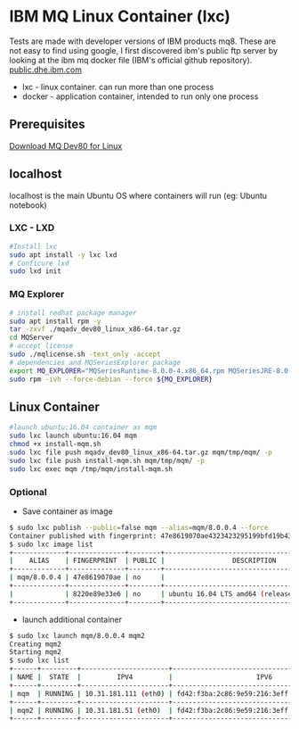 # IBM MQ Linux Container (lxc)

Tests are made with developer versions of IBM products mq8. 
These are not easy to find using google, I first discovered ibm's public ftp server by looking at the ibm mq docker file (IBM's official github repository).
[public.dhe.ibm.com](http://public.dhe.ibm.com/ibmdl/export/pub/software/websphere/messaging/mqadv/)

 - lxc - linux container. can run more than one process
 - docker - application container, intended to run only one process

## Prerequisites

[Download MQ Dev80 for Linux](https://www.ibm.com/developerworks/community/blogs/messaging/entry/develop_on_websphere_mq_advanced_at_no_charge?lang=en)



## localhost

localhost is the main Ubuntu OS where containers will run (eg: Ubuntu notebook)   

### LXC - LXD
```bash
#Install lxc
sudo apt install -y lxc lxd
# Conficure lxd
sudo lxd init
```

### MQ Explorer
```bash
# install redhat package manager
sudo apt install rpm -y
tar -zxvf ./mqadv_dev80_linux_x86-64.tar.gz
cd MQServer
# accept license
sudo ./mqlicense.sh -text_only -accept
# dependencies and MQSeriesExplorer package
export MQ_EXPLORER="MQSeriesRuntime-8.0.0-4.x86_64.rpm MQSeriesJRE-8.0.0-4.x86_64.rpm MQSeriesExplorer-8.0.0-4.x86_64.rpm"
sudo rpm -ivh --force-debian --force ${MQ_EXPLORER}
```

## Linux Container

```bash
#launch ubuntu:16.04 container as mqm
sudo lxc launch ubuntu:16.04 mqm
chmod +x install-mqm.sh
sudo lxc file push mqadv_dev80_linux_x86-64.tar.gz mqm/tmp/mqm/ -p
sudo lxc file push install-mqm.sh mqm/tmp/mqm/ -p
sudo lxc exec mqm /tmp/mqm/install-mqm.sh
```

### Optional

- Save container as image

```bash
$ sudo lxc publish --public=false mqm --alias=mqm/8.0.0.4 --force
Container published with fingerprint: 47e8619070ae4323423295199bfd19b43cf0c956e1dd73c8adf5dedc6e433cbc
$ sudo lxc image list
+-------------+--------------+--------+---------------------------------------------+--------+----------+------------------------------+
|    ALIAS    | FINGERPRINT  | PUBLIC |                 DESCRIPTION                 |  ARCH  |   SIZE   |         UPLOAD DATE          |
+-------------+--------------+--------+---------------------------------------------+--------+----------+------------------------------+
| mqm/8.0.0.4 | 47e8619070ae | no     |                                             | x86_64 | 577.92MB | Jul 27, 2017 at 9:13pm (UTC) |
+-------------+--------------+--------+---------------------------------------------+--------+----------+------------------------------+
|             | 8220e89e33e6 | no     | ubuntu 16.04 LTS amd64 (release) (20170721) | x86_64 | 153.94MB | Jul 27, 2017 at 6:50am (UTC) |
+-------------+--------------+--------+---------------------------------------------+--------+----------+------------------------------+
```
- launch additional container

```bash
$ sudo lxc launch mqm/8.0.0.4 mqm2
Creating mqm2
Starting mqm2
$ sudo lxc list
+------+---------+----------------------+-----------------------------------------------+------------+-----------+
| NAME |  STATE  |         IPV4         |                     IPV6                      |    TYPE    | SNAPSHOTS |
+------+---------+----------------------+-----------------------------------------------+------------+-----------+
| mqm  | RUNNING | 10.31.181.111 (eth0) | fd42:f3ba:2c86:9e59:216:3eff:fe16:c38 (eth0)  | PERSISTENT | 0         |
+------+---------+----------------------+-----------------------------------------------+------------+-----------+
| mqm2 | RUNNING | 10.31.181.51 (eth0)  | fd42:f3ba:2c86:9e59:216:3eff:fef0:f59e (eth0) | PERSISTENT | 0         |
+------+---------+----------------------+-----------------------------------------------+------------+-----------+
```
